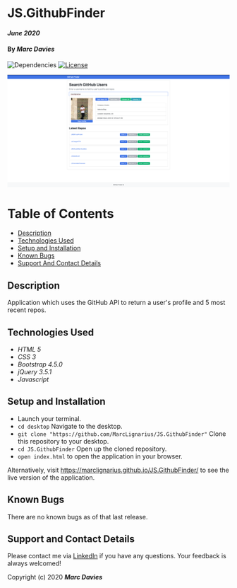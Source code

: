 # JS.GithubFinder

#### _June 2020_

#### By _**Marc Davies**_

![Dependencies](https://img.shields.io/badge/dependencies-up%20to%20date-brightgreen.svg)
[![License](https://img.shields.io/badge/license-MIT-blue.svg)](https://opensource.org/licenses/MIT)

![Image of ss1](img/ss1.png)

# Table of Contents

<!--ts-->

- [Description](#description)
- [Technologies Used](#technologies-used)
- [Setup and Installation](#setup-and-installation)
- [Known Bugs](#known-bugs)
- [Support And Contact Details](#support-and-contact-details)
<!--te-->

## Description

Application which uses the GitHub API to return a user's profile and 5 most recent repos.

## Technologies Used

- _HTML 5_
- _CSS 3_
- _Bootstrap 4.5.0_
- _jQuery 3.5.1_
- _Javascript_

## Setup and Installation

- Launch your terminal.
- `cd desktop` Navigate to the desktop.
- `git clone "https://github.com/MarcLignarius/JS.GithubFinder"` Clone this repository to your desktop.
- `cd JS.GithubFinder` Open up the cloned repository.
- `open index.html` to open the application in your browser.

Alternatively, visit https://marclignarius.github.io/JS.GithubFinder/ to see the live version of the application.

## Known Bugs

There are no known bugs as of that last release.

## Support and Contact Details

Please contact me via <a href="https://www.linkedin.com/in/marcdaviesriot/">LinkedIn</a> if you have any questions. Your feedback is always welcomed!

Copyright (c) 2020 **_Marc Davies_**
